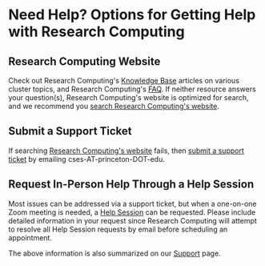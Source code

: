 # Need Help? Options for Getting Help with Research Computing

## Research Computing Website

Check out Research Computing's [Knowledge Base](https://researchcomputing.princeton.edu/support/knowledge-base) articles on various cluster topics, and Research Computing's [FAQ](https://researchcomputing.princeton.edu/support/faq). If neither resource answers your question(s), Research Computing's website is optimized for search, and we recommend you [search Research Computing's website](https://researchcomputing.princeton.edu/search/node).

## Submit a Support Ticket

If searching [Research Computing's website](https://researchcomputing.princeton.edu/) fails, then [submit a support ticket](https://researchcomputing.princeton.edu/support/submit-ticket) by emailing cses-AT-princeton-DOT-edu.

## Request In-Person Help Through a Help Session

Most issues can be addressed via a support ticket, but when a one-on-one Zoom meeting is needed, a [Help Session](https://researchcomputing.princeton.edu/support/help-sessions) can be requested. Please include detailed information in your request since Research Computing will attempt to resolve all Help Session requests by email before scheduling an appointment.

The above information is also summarized on our [Support](https://researchcomputing.princeton.edu/support) page.
